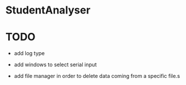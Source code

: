 # StudentAnalyser

# TODO

* add log type

* add windows to select serial input

* add file manager in order to delete data coming from a specific file.s